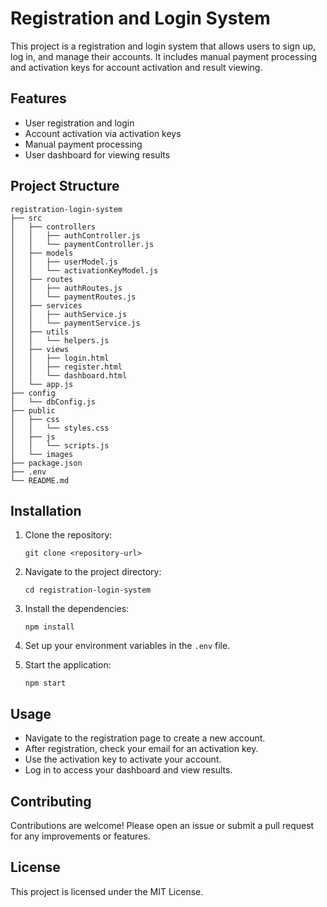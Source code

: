 # Registration and Login System

This project is a registration and login system that allows users to sign up, log in, and manage their accounts. It includes manual payment processing and activation keys for account activation and result viewing.

## Features

- User registration and login
- Account activation via activation keys
- Manual payment processing
- User dashboard for viewing results

## Project Structure

```
registration-login-system
├── src
│   ├── controllers
│   │   ├── authController.js
│   │   └── paymentController.js
│   ├── models
│   │   ├── userModel.js
│   │   └── activationKeyModel.js
│   ├── routes
│   │   ├── authRoutes.js
│   │   └── paymentRoutes.js
│   ├── services
│   │   ├── authService.js
│   │   └── paymentService.js
│   ├── utils
│   │   └── helpers.js
│   ├── views
│   │   ├── login.html
│   │   ├── register.html
│   │   └── dashboard.html
│   └── app.js
├── config
│   └── dbConfig.js
├── public
│   ├── css
│   │   └── styles.css
│   ├── js
│   │   └── scripts.js
│   └── images
├── package.json
├── .env
└── README.md
```

## Installation

1. Clone the repository:
   ```
   git clone <repository-url>
   ```

2. Navigate to the project directory:
   ```
   cd registration-login-system
   ```

3. Install the dependencies:
   ```
   npm install
   ```

4. Set up your environment variables in the `.env` file.

5. Start the application:
   ```
   npm start
   ```

## Usage

- Navigate to the registration page to create a new account.
- After registration, check your email for an activation key.
- Use the activation key to activate your account.
- Log in to access your dashboard and view results.

## Contributing

Contributions are welcome! Please open an issue or submit a pull request for any improvements or features.

## License

This project is licensed under the MIT License.
